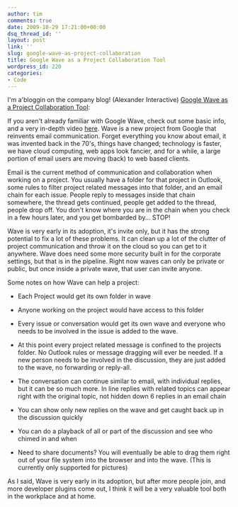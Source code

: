 ```yaml
---
author: tim
comments: true
date: 2009-10-29 17:21:00+00:00
dsq_thread_id: ''
layout: post
link: ''
slug: google-wave-as-project-collaboration
title: Google Wave as a Project Collaboration Tool
wordpress_id: 220
categories:
- Code
---
```


I'm a'bloggin on the company blog! (Alexander Interactive) [Google Wave as a
Project Collaboration Tool](http://www.alexanderinteractive.com/blog/2009/10/google-wave-as-a-project-collaboration-tool.html): 

If you aren't already familiar with Google Wave, check out some basic info,
and a very in-depth video [here](http://wave.google.com/help/wave/about.html).
Wave is a new project from Google that reinvents email communication. Forget
everything you know about email, it was invented back in the 70's, things have
changed; technology is faster, we have cloud computing, web apps look fancier,
and for a while, a large portion of email users are moving (back) to web based
clients.

Email is the current method of communication and collaboration when working on
a project. You usually have a folder for that project in Outlook, some rules
to filter project related messages into that folder, and an email chain for
each issue. People reply to messages inside that chain somewhere, the thread
gets continued, people get added to the thread, people drop off. You don't
know where you are in the chain when you check in a few hours later, and you
get bombarded by... STOP!

Wave is very early in its adoption, it's invite only, but it has the strong
potential to fix a lot of these problems. It can clean up a lot of the clutter
of project communication and throw it on the cloud so you can get to it
anywhere. Wave does need some more security built in for the corporate
settings, but that is in the pipeline. Right now waves can only be private or
public, but once inside a private wave, that user can invite anyone.

Some notes on how Wave can help a project:

  

  * Each Project would get its own folder in wave
  

  * Anyone working on the project would have access to this folder
  

  * Every issue or conversation would get its own wave and everyone who needs to be involved in the issue is added to the wave. 
  

  * At this point every project related message is confined to the projects folder. No Outlook rules or message dragging will ever be needed. If a new person needs to be involved in the discussion, they are just added to the wave, no forwarding or reply-all.
  

  * The conversation can continue similar to email, with individual replies, but it can be so much more. In line replies with related topics can appear right with the original topic, not hidden down 6 replies in an email chain
  

  * You can show only new replies on the wave and get caught back up in the discussion quickly
  

  * You can do a playback of all or part of the discussion and see who chimed in and when
  

  * Need to share documents? You will eventually be able to drag them right out of your file system into the browser and into the wave. (This is currently only supported for pictures) 
  

As I said, Wave is very early in its adoption, but after more people join, and
more developer plugins come out, I think it will be a very valuable tool both
in the workplace and at home.